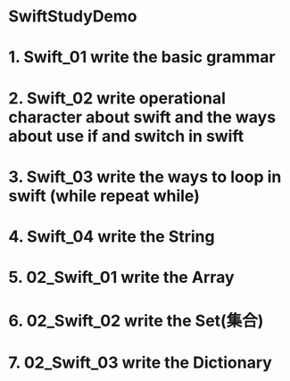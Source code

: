 # SwiftStudyDemo


# 1. Swift_01   write the basic grammar

# 2. Swift_02   write operational character about swift and the ways about use if and switch in swift  

# 3. Swift_03   write the ways to loop in swift  (while   repeat while)

# 4. Swift_04   write the String

# 5. 02_Swift_01   write the Array

# 6. 02_Swift_02   write the Set(集合)

# 7. 02_Swift_03   write the Dictionary
